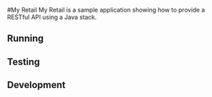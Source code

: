 #My Retail
My Retail is a sample application showing how to provide a RESTful API using a Java stack.

## Running

## Testing

## Development
